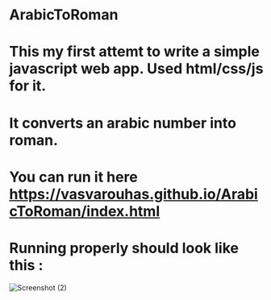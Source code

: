 # ArabicToRoman
# This my first attemt to write a simple javascript web app. Used html/css/js for it.
# It converts an arabic number into roman.
# You can run it here https://vasvarouhas.github.io/ArabicToRoman/index.html
# Running properly should look like this :
![Screenshot (2)](https://github.com/VasVarouhas/ArabicToRoman/assets/131968265/3d99c17c-866f-4627-95ab-645be1737ed3)
